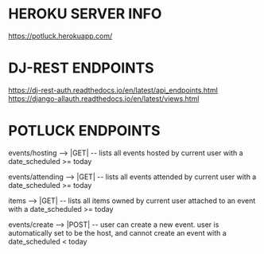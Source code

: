 # HEROKU SERVER INFO
https://potluck.herokuapp.com/

# DJ-REST ENDPOINTS
https://dj-rest-auth.readthedocs.io/en/latest/api_endpoints.html
https://django-allauth.readthedocs.io/en/latest/views.html

# POTLUCK ENDPOINTS

events/hosting --> |GET|
-- lists all events hosted by current user with a date_scheduled >= today

events/attending --> |GET|
-- lists all events attended by current user with a date_scheduled >= today

items --> |GET|
-- lists all items owned by current user attached to an event with a date_scheduled >= today

events/create --> |POST|
-- user can create a new event. user is automatically set to be the host, and cannot create an event with a date_scheduled < today